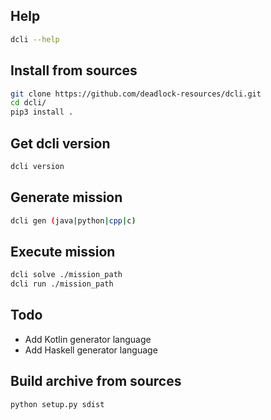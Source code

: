## Help
```bash
dcli --help
```

## Install from sources
```bash
git clone https://github.com/deadlock-resources/dcli.git
cd dcli/
pip3 install .
```
## Get dcli version
```bash
dcli version
```

## Generate mission
```bash
dcli gen (java|python|cpp|c)
```

## Execute mission
```bash
dcli solve ./mission_path
dcli run ./mission_path
```

## Todo
* Add Kotlin generator language
* Add Haskell generator language


## Build archive from sources
```bash
python setup.py sdist
```

